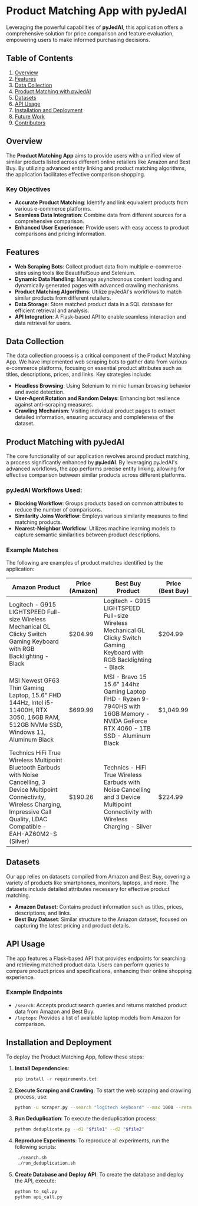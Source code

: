 # Product Matching App with pyJedAI

Leveraging the powerful capabilities of **pyJedAI**, this application offers a comprehensive solution for price comparison and feature evaluation, empowering users to make informed purchasing decisions.

## Table of Contents

1. [Overview](#overview)
2. [Features](#features)
3. [Data Collection](#data-collection)
4. [Product Matching with pyJedAI](#product-matching-with-pyjedai)
5. [Datasets](#datasets)
6. [API Usage](#api-usage)
7. [Installation and Deployment](#installation-and-deployment)
8. [Future Work](#future-work)
9. [Contributors](#contributors)

## Overview

The **Product Matching App** aims to provide users with a unified view of similar products listed across different online retailers like Amazon and Best Buy. By utilizing advanced entity linking and product matching algorithms, the application facilitates effective comparison shopping.

### Key Objectives

- **Accurate Product Matching**: Identify and link equivalent products from various e-commerce platforms.
- **Seamless Data Integration**: Combine data from different sources for a comprehensive comparison.
- **Enhanced User Experience**: Provide users with easy access to product comparisons and pricing information.

## Features

- **Web Scraping Bots**: Collect product data from multiple e-commerce sites using tools like BeautifulSoup and Selenium.
- **Dynamic Data Handling**: Manage asynchronous content loading and dynamically generated pages with advanced crawling mechanisms.
- **Product Matching Algorithms**: Utilize pyJedAI's workflows to match similar products from different retailers.
- **Data Storage**: Store matched product data in a SQL database for efficient retrieval and analysis.
- **API Integration**: A Flask-based API to enable seamless interaction and data retrieval for users.

## Data Collection

The data collection process is a critical component of the Product Matching App. We have implemented web scraping bots to gather data from various e-commerce platforms, focusing on essential product attributes such as titles, descriptions, prices, and links. Key strategies include:

- **Headless Browsing**: Using Selenium to mimic human browsing behavior and avoid detection.
- **User-Agent Rotation and Random Delays**: Enhancing bot resilience against anti-scraping measures.
- **Crawling Mechanism**: Visiting individual product pages to extract detailed information, ensuring accuracy and completeness of the dataset.

## Product Matching with pyJedAI

The core functionality of our application revolves around product matching, a process significantly enhanced by **pyJedAI**. By leveraging pyJedAI's advanced workflows, the app performs precise entity linking, allowing for effective comparison between similar products across different platforms.

### pyJedAI Workflows Used:

- **Blocking Workflow**: Groups products based on common attributes to reduce the number of comparisons.
- **Similarity Joins Workflow**: Employs various similarity measures to find matching products.
- **Nearest-Neighbor Workflow**: Utilizes machine learning models to capture semantic similarities between product descriptions.

### Example Matches

The following are examples of product matches identified by the application:

| **Amazon Product**                                                                                                                | **Price (Amazon)** | **Best Buy Product**                                                                                                           | **Price (Best Buy)** |
|------------------------------------------------------------------------------------------------------------------------------------|-------------------|--------------------------------------------------------------------------------------------------------------------------------|----------------------|
| Logitech - G915 LIGHTSPEED Full-size Wireless Mechanical GL Clicky Switch Gaming Keyboard with RGB Backlighting - Black            | $204.99           | Logitech - G915 LIGHTSPEED Full-size Wireless Mechanical GL Clicky Switch Gaming Keyboard with RGB Backlighting - Black         | $204.99              |
| MSI Newest GF63 Thin Gaming Laptop, 15.6" FHD 144Hz, Intel i5-11400H, RTX 3050, 16GB RAM, 512GB NVMe SSD, Windows 11, Aluminum Black | $699.99           | MSI - Bravo 15 15.6" 144hz Gaming Laptop FHD - Ryzen 9-7940HS with 16GB Memory - NVIDA GeForce RTX 4060 - 1TB SSD - Aluminum Black | $1,049.99            |
| Technics HiFi True Wireless Multipoint Bluetooth Earbuds with Noise Cancelling, 3 Device Multipoint Connectivity, Wireless Charging, Impressive Call Quality, LDAC Compatible - EAH-AZ60M2-S (Silver) | $190.26           | Technics - HiFi True Wireless Earbuds with Noise Cancelling and 3 Device Multipoint Connectivity with Wireless Charging - Silver | $224.99              |


## Datasets

Our app relies on datasets compiled from Amazon and Best Buy, covering a variety of products like smartphones, monitors, laptops, and more. The datasets include detailed attributes necessary for effective product matching.

- **Amazon Dataset**: Contains product information such as titles, prices, descriptions, and links.
- **Best Buy Dataset**: Similar structure to the Amazon dataset, focused on capturing the latest pricing and product details.

## API Usage

The app features a Flask-based API that provides endpoints for searching and retrieving matched product data. Users can perform queries to compare product prices and specifications, enhancing their online shopping experience.

### Example Endpoints

- `/search`: Accepts product search queries and returns matched product data from Amazon and Best Buy.
- `/laptops`: Provides a list of available laptop models from Amazon for comparison.

## Installation and Deployment

To deploy the Product Matching App, follow these steps:

1. **Install Dependencies**:
   ```bash
   pip install -r requirements.txt
   ```
2. **Execute Scraping and Crawling**: To start the web scraping and crawling process, use:
   ```bash
   python -u scraper.py --search "logitech keyboard" --max 1000 --retailer amazon
   ```

3. **Run Deduplication**: To execute the deduplication process:
   ```bash
   python deduplicate.py --d1 "$file1" --d2 "$file2"
   ```

4. **Reproduce Experiments**: To reproduce all experiments, run the following scripts:
   ```bash
    ./search.sh
    ./run_deduplication.sh
    ```

5. **Create Database and Deploy API**: To create the database and deploy the API, execute:

   ```bash
   python to_sql.py
   python api_call.py
   ```

